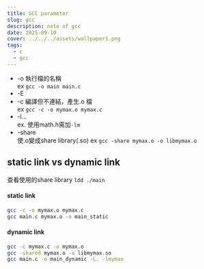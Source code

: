 ```yaml
---
title: GCC parameter
slug: gcc
description: note of gcc
date: 2025-09-10
cover: ../../../assets/wallpaper1.png
tags:
  - c
  - gcc
---
```


- -o
執行檔的名稱  
ex `gcc -o main main.c`
- -E
- -c
編譯但不連結，產生.o 檔  
ex `gcc -c -o mymax.o mymax.c`
- -l...  
ex. 使用math.h需加`-lm`
- -share  
使.o變成share library(.so)
ex `gcc -share mymax.o -o libmymax.o`

## static link vs dynamic link
查看使用的share library
`ldd ./main`

#### static link
```bash
gcc -c -o mymax.o mymax.c
gcc main.c mymax.o -o main_static
```

#### dynamic link
```bash
gcc -c mymax.c -o mymax.o
gcc -shared mymax.o -o libmymax.so
gcc main.c -o main_dynamic -L. -lmymax
```
